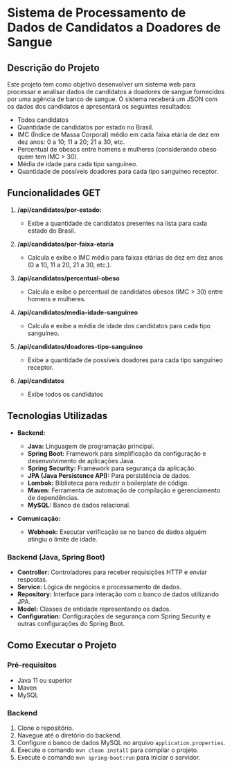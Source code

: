 # Sistema de Processamento de Dados de Candidatos a Doadores de Sangue

## Descrição do Projeto

Este projeto tem como objetivo desenvolver um sistema web para processar e analisar dados de candidatos a doadores de sangue fornecidos por uma agência de banco de sangue. O sistema receberá um JSON com os dados dos candidatos e apresentará os seguintes resultados:

- Todos candidatos
- Quantidade de candidatos por estado no Brasil.
- IMC (Índice de Massa Corporal) médio em cada faixa etária de dez em dez anos: 0 a 10; 11 a 20; 21 a 30, etc.
- Percentual de obesos entre homens e mulheres (considerando obeso quem tem IMC > 30).
- Média de idade para cada tipo sanguíneo.
- Quantidade de possíveis doadores para cada tipo sanguíneo receptor.

## Funcionalidades GET

1. **/api/candidatos/por-estado:**
   - Exibe a quantidade de candidatos presentes na lista para cada estado do Brasil.

2. **/api/candidatos/por-faixa-etaria**
   - Calcula e exibe o IMC médio para faixas etárias de dez em dez anos (0 a 10, 11 a 20, 21 a 30, etc.).

3. **/api/candidatos/percentual-obeso**
   - Calcula e exibe o percentual de candidatos obesos (IMC > 30) entre homens e mulheres.

4. **/api/candidatos/media-idade-sanguineo**
   - Calcula e exibe a média de idade dos candidatos para cada tipo sanguíneo.

5. **/api/candidatos/doadores-tipo-sanguineo**
   - Exibe a quantidade de possíveis doadores para cada tipo sanguíneo receptor.
6. **/api/candidatos**
    - Exibe todos os candidatos
## Tecnologias Utilizadas

- **Backend:**
  - **Java:** Linguagem de programação principal.
  - **Spring Boot:** Framework para simplificação da configuração e desenvolvimento de aplicações Java.
  - **Spring Security:** Framework para segurança da aplicação.
  - **JPA (Java Persistence API):** Para persistência de dados.
  - **Lombok:** Biblioteca para reduzir o boilerplate de código.
  - **Maven:** Ferramenta de automação de compilação e gerenciamento de dependências.
  - **MySQL:** Banco de dados relacional.

- **Comunicação:**
  - **Webhook:** Executar verificação se no banco de dados alguém atingiu o limite de idade.

### Backend (Java, Spring Boot)

- **Controller:** Controladores para receber requisições HTTP e enviar respostas.
- **Service:** Lógica de negócios e processamento de dados.
- **Repository:** Interface para interação com o banco de dados utilizando JPA.
- **Model:** Classes de entidade representando os dados.
- **Configuration:** Configurações de segurança com Spring Security e outras configurações do Spring Boot.

## Como Executar o Projeto

### Pré-requisitos

- Java 11 ou superior
- Maven
- MySQL

### Backend

1. Clone o repositório.
2. Navegue até o diretório do backend.
3. Configure o banco de dados MySQL no arquivo `application.properties`.
4. Execute o comando `mvn clean install` para compilar o projeto.
5. Execute o comando `mvn spring-boot:run` para iniciar o servidor.
